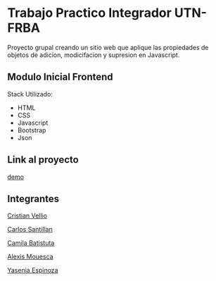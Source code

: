 # Trabajo Practico Integrador UTN-FRBA

Proyecto grupal creando un sitio web que aplique las propiedades de objetos de adicion, modicifacion y supresion en Javascript.

## Modulo Inicial Frontend

Stack Utilizado:

- HTML
- CSS
- Javascript
- Bootstrap
- Json

## Link al proyecto

[demo](https://utn-js-movies.vercel.app/)

## Integrantes

[Cristian Vellio](https://github.com/CristianVellio)

[Carlos Santillan](https://github.com/DeepFuryX)

[Camila Batistuta](https://github.com/camilabatistuta)

[Alexis Mouesca](https://github.com/AlexisMouesca)

[Yasenia Espinoza](https://github.com/Yesse1116)
